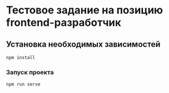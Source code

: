 # Тестовое задание на позицию frontend-разработчик

## Установка необходимых зависимостей
```
npm install
```

### Запуск проекта
```
npm run serve
```
